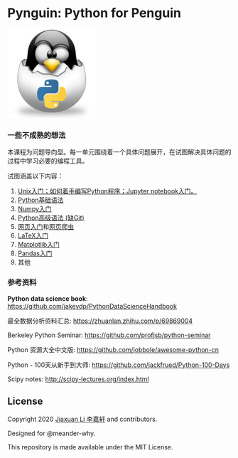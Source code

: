 # Pynguin: Python for Penguin
![](./pynguin-logo.jpg)

### 一些不成熟的想法

本课程为问题导向型。每一单元围绕着一个具体问题展开，在试图解决具体问题的过程中学习必要的编程工具。

试图涵盖以下内容：

1. [Unix入门；如何着手编写Python程序；Jupyter notebook入门。](https://github.com/AstroJacobLi/pynguin/tree/master/basic)
2. [Python基础语法](https://github.com/AstroJacobLi/pynguin/tree/master/basic)
3. [Numpy入门](https://github.com/AstroJacobLi/pynguin/tree/master/numpy)
4. [Python高级语法 (缺Git)](https://github.com/AstroJacobLi/pynguin/tree/master/advance)
5. [网页入门](https://github.com/AstroJacobLi/pynguin/tree/master/html-basic)和[网页爬虫](https://github.com/AstroJacobLi/pynguin/tree/master/crawler)
6. [LaTeX入门](https://github.com/AstroJacobLi/pynguin/tree/master/latex)
7. [Matplotlib入门](https://github.com/AstroJacobLi/pynguin/tree/master/plot)
8. [Pandas入门](https://github.com/AstroJacobLi/pynguin/tree/master/pandas)
9. 其他



### 参考资料

**Python data science book**: https://github.com/jakevdp/PythonDataScienceHandbook

最全数据分析资料汇总: https://zhuanlan.zhihu.com/p/69869004

Berkeley Python Seminar: https://github.com/profjsb/python-seminar

Python 资源大全中文版: https://github.com/jobbole/awesome-python-cn

Python - 100天从新手到大师: https://github.com/jackfrued/Python-100-Days

Scipy notes: http://scipy-lectures.org/index.html



## License

Copyright 2020 [Jiaxuan Li 李嘉轩](astrojacobli.github.io) and contributors.

Designed for @meander-why.

This repository is made available under the MIT License. 